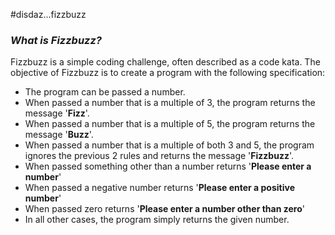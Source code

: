 #disdaz...fizzbuzz

### _What is Fizzbuzz?_ ###

Fizzbuzz is a simple coding challenge, often described as a code kata. The objective of Fizzbuzz is to create a program with the following specification:

 * The program can be passed a number.
 * When passed a number that is a multiple of 3, the program returns the message '**Fizz**'.
 * When passed a number that is a multiple of 5, the program returns the message '**Buzz**'.
 * When passed a number that is a multiple of both 3 and 5, the program ignores the previous 2 rules 
   and returns the message '**Fizzbuzz**'.
 * When passed something other than a number returns '**Please enter a number**'
 * When passed a negative number returns '**Please enter a positive number**'
 * When passed zero returns '**Please enter a number other than zero**'
 * In all other cases, the program simply returns the given number.

